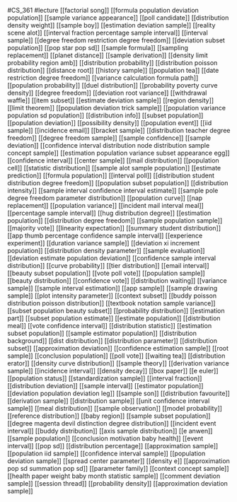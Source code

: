 #CS_361
#lecture
[[factorial song]]
[[formula population deviation population]]
[[sample variance appearance]]
[[poll candidate]]
[[distribution density weight]]
[[sample boy]]
[[estimation deviation sample]]
[[reality scene alot]]
[[interval fraction percentage sample interval]]
[[interval sample]]
[[degree freedom restriction degree freedom]]
[[deviation subset population]]
[[pop star pop sd]]
[[sample formula]]
[[sampling replacement]]
[[planet distance]]
[[sample derivation]]
[[density limit probability region amb]]
[[distribution probability]]
[[distribution poisson distribution]]
[[distance root]]
[[history sample]]
[[population tea]]
[[date restriction degree freedom]]
[[variance calculation formula path]]
[[population probability]]
[[duel distribution]]
[[probability poverty curve density]]
[[degree freedom]]
[[deviation root variance]]
[[withdrawal waffle]]
[[item subset]]
[[estimate deviation sample]]
[[region density]]
[[limit theorem]]
[[population deviation trick sample]]
[[population variance population sd population]]
[[distribution info]]
[[subset population]]
[[population deviation]]
[[possibility density]]
[[population event]]
[[iid sample]]
[[incidence email]]
[[bracket sample]]
[[distribution teacher degree freedom]]
[[degree freedom sample]]
[[sample confidence]]
[[sample deviation]]
[[confidence interval distribution node distribution sample concept sample]]
[[estimation population variance subset appearance egg]]
[[confidence interval]]
[[center sample]]
[[mail distribution]]
[[population cell]]
[[statistic distribution]]
[[sample alot sample population]]
[[estimate prediction]]
[[formula population]]
[[interval poll]]
[[distribution student distribution degree freedom]]
[[population subset population]]
[[distribution intensity]]
[[sample interval confidence interval estimate]]
[[sample pole degree freedom parameter distribution]]
[[population curve]]
[[nap replacement]]
[[population variance]]
[[incident mail interval meal]]
[[percentage sample interval]]
[[hug distribution degree]]
[[estimation population]]
[[distribution degree freedom]]
[[sample population sample]]
[[majority vote]]
[[linearity expectation]]
[[summary student distribution]]
[[app thumb percentage confidence sample interval]]
[[experience experiment]]
[[duration variance sample]]
[[deviation xi increment population]]
[[distribution density parameter]]
[[sample evaluation]]
[[deviation estimate population deviation]]
[[confidence sample interval distribution]]
[[curve probability]]
[[tier distribution]]
[[email interval]]
[[beauty subset population]]
[[vote poll vote]]
[[population sample]]
[[beauty distribution]]
[[confidence vote]]
[[distribution waiting]]
[[variance sample]]
[[sample interval estimation]]
[[app sample]]
[[sample drawing sample]]
[[plot intensity parameter]]
[[context subset]]
[[buddy poisson distribution poisson distribution]]
[[textbook notation sample variance]]
[[subset population beauty subset]]
[[probability distribution]]
[[estimation part]]
[[subset population estimate]]
[[estimate population]]
[[distribution meal]]
[[vote confidence interval]]
[[distribution statistic]]
[[estimation subset population]]
[[sample estimator population]]
[[distribution background]]
[[dist distribution]]
[[distribution parameter]]
[[distribution subset]]
[[approximation deviation]]
[[confidence estimation sample]]
[[root sample]]
[[conclusion population]]
[[poll vote]]
[[waiting tea]]
[[distribution erator]]
[[density curve distribution]]
[[sample theory]]
[[derivation variance sample]]
[[incidence interval]]
[[density decay]]
[[box paper]]
[[e euler]]
[[population status]]
[[standardization sample]]
[[interval fraction]]
[[distribution deviation]]
[[sample interval]]
[[estimator population]]
[[deviation population deviation leg]]
[[sample son]]
[[distribution favourite]]
[[derivation sample]]
[[distribution sample]]
[[unit confidence interval sample]]
[[meal distribution]]
[[sample observation]]
[[model probability]]
[[reference distribution]]
[[baby region]]
[[sample subset population]]
[[degree magenta devil distinction degree distribution]]
[[incident event interval]]
[[buddy distribution]]
[[axis sample distribution]]
[[e anwen]]
[[sample population]]
[[conclusion motivation baby health]]
[[event interval]]
[[pop sd]]
[[distribution percentage]]
[[approximation sample]]
[[population iid sample]]
[[confidence interval sample]]
[[population deviation sample]]
[[spread center parameter]]
[[density e]]
[[approximation pop sd summation pop sd]]
[[parameter family]]
[[context concept sample]]
[[health paper weight baby month statistic sample]]
[[comment deviation sample]]
[[session thread]]
[[probability density]]
[[approximation deviation sample]]
